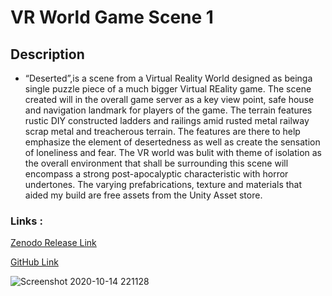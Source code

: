 # VR World Game Scene 1 
 
## Description 
* “Deserted”,is a scene from a Virtual Reality World designed as beinga single puzzle piece of a much bigger Virtual REality game. The scene created will in the overall game server as a key view point, safe house and navigation landmark for players of the game. The terrain features rustic DIY constructed ladders and railings amid rusted metal railway scrap metal and treacherous terrain. The features are there to help emphasize the element of desertedness as well as create the sensation of loneliness and fear. The VR world was bulit with theme of isolation  as the overall environment that shall be surrounding this scene will encompass a strong  post-apocalyptic characteristic with horror undertones.   The varying prefabrications, texture and materials that aided my build are free assets from the Unity Asset store.

### Links :

[ Zenodo Release Link ](https://zenodo.org/record/4088895#.X4dw4NBKiUk)

[GitHub Link](https://github.com/Chambers11/964089-Assignment-2)

![Screenshot 2020-10-14 221128](https://user-images.githubusercontent.com/72683052/96049886-9989c100-0e70-11eb-99cf-56ddab0ebf2b.png)
